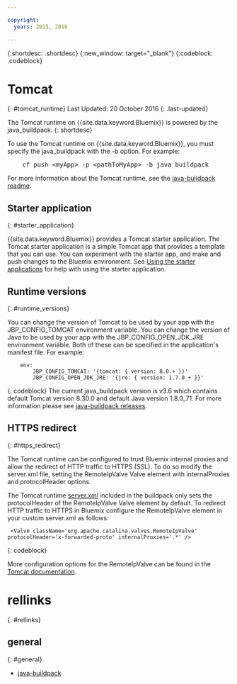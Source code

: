 ```yaml
---

copyright:
  years: 2015, 2016

---
```


{:shortdesc: .shortdesc}
{:new_window: target="_blank"}
{:codeblock: .codeblock}


# Tomcat
{: #tomcat_runtime}
Last Updated: 20 October 2016
{: .last-updated}

The Tomcat runtime on {{site.data.keyword.Bluemix}} is powered by the java_buildpack.
{: shortdesc}

To use the Tomcat runtime on {{site.data.keyword.Bluemix}}, you must specify the java_buildpack with the -b option. For example:
<pre>
    cf push &lt;myApp&gt; -p &lt;pathToMyApp&gt; -b java_buildpack
</pre>

For more information about the Tomcat runtime, see the
[java-buildpack readme](https://github.com/cloudfoundry/java-buildpack/blob/master/README.md).

## Starter application
{: #starter_application}

{{site.data.keyword.Bluemix}} provides a Tomcat starter application.  The Tomcat starter application is a simple Tomcat app that provides a template that you can use. You can experiment with the starter app, and make and push changes to the Bluemix environment. See [Using the starter applications](../../cfapps/starter_app_usage.html) for help with using the starter application.

## Runtime versions
{: #runtime_versions}

You can change the version of Tomcat to be used by your app with the JBP_CONFIG_TOMCAT environment variable.
You can change the version of Java to be used by your app with the JBP_CONFIG_OPEN_JDK_JRE environment variable.
Both of these can be specified in the application's manifest file.  For example:
```
    env:
        JBP_CONFIG_TOMCAT: '{tomcat: { version: 8.0.+ }}'
        JBP_CONFIG_OPEN_JDK_JRE: '{jre: { version: 1.7.0_+ }}'
```
{: codeblock}
The current java_buildpack version is v3.6 which contains default Tomcat version 8.30.0 and default Java version 1.8.0_71.
For more information please see [java-buildpack releases](https://github.com/cloudfoundry/java-buildpack/releases).

## HTTPS redirect
{: #https_redirect}

The Tomcat runtime can be configured to trust Bluemix internal proxies and allow the redirect of HTTP traffic to HTTPS (SSL).
To do so modify the server.xml file, setting the RemoteIpValve Valve element with internalProxies and protocolHeader options.

The Tomcat runtime [server.xml](https://github.com/cloudfoundry/java-buildpack/blob/master/resources/tomcat/conf/server.xml) included in the buildpack only sets the protocolHeader of the RemoteIpValve Valve element by default.  To redirect HTTP traffic to HTTPS in Bluemix configure the RemoteIpValve element in your custom server.xml as follows:

```
 <Valve className='org.apache.catalina.valves.RemoteIpValve' protocolHeader='x-forwarded-proto' internalProxies='.*' />
```
{: codeblock}

More configuration options for the RemoteIpValve can be found in the
[Tomcat documentation](https://tomcat.apache.org/tomcat-8.0-doc/api/org/apache/catalina/valves/RemoteIpValve.html).

# rellinks
{: #rellinks}
## general
{: #general}
* [java-buildpack](https://github.com/cloudfoundry/java-buildpack)
